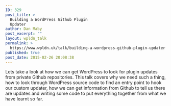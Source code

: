 ```yaml
---
ID: 329
post_title: >
  Building a WordPress Github Plugin
  Updater
author: Dan Maby
post_excerpt: ""
layout: wpldn_talk
permalink: >
  https://www.wpldn.uk/talk/building-a-wordpress-github-plugin-updater
published: true
post_date: 2015-02-26 20:08:38
---
```

Lets take a look at how we can get WordPress to look for plugin updates from private Github repositories. This talk covers why we need such a thing, how to look through WordPress source code to find an entry point to hook our custom updater, how we can get information from Github to tell us there are updates and writing some code to put everything together from what we have learnt so far.